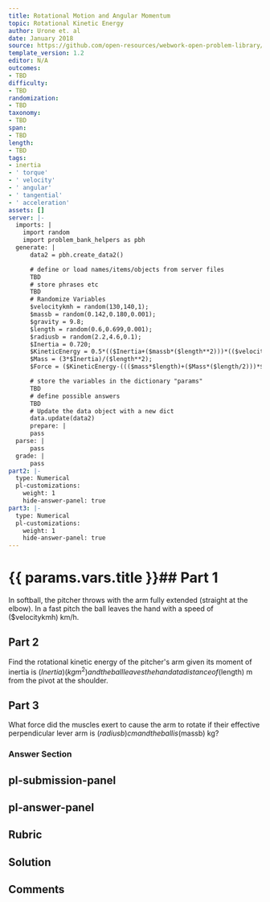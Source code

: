 ```yaml
---
title: Rotational Motion and Angular Momentum
topic: Rotational Kinetic Energy
author: Urone et. al
date: January 2018
source: https://github.com/open-resources/webwork-open-problem-library/tree/master/Contrib/BrockPhysics/College_Physics_Urone/10.Rotational_Motion_and_Angular_Momentum/10-04.Rotational_Kinetic_Energy/NU_U17_10_04_014.pg
template_version: 1.2
editor: N/A
outcomes:
- TBD
difficulty:
- TBD
randomization:
- TBD
taxonomy:
- TBD
span:
- TBD
length:
- TBD
tags:
- inertia
- ' torque'
- ' velocity'
- ' angular'
- ' tangential'
- ' acceleration'
assets: []
server: |-
  imports: |
    import random
    import problem_bank_helpers as pbh
  generate: |
      data2 = pbh.create_data2()

      # define or load names/items/objects from server files
      TBD
      # store phrases etc
      TBD
      # Randomize Variables
      $velocitykmh = random(130,140,1);
      $massb = random(0.142,0.180,0.001);
      $gravity = 9.8;
      $length = random(0.6,0.699,0.001);
      $radiusb = random(2.2,4.6,0.1);
      $Inertia = 0.720;
      $KineticEnergy = 0.5*(($Inertia+($massb*($length**2)))*(($velocitykmh*(1000/3600))/$length)**2);
      $Mass = (3*$Inertia)/($length**2);
      $Force = ($KineticEnergy-((($mass*$length)+($Mass*($length/2)))*$gravity))/(($radiusb/100)*(pi/2));

      # store the variables in the dictionary "params"
      TBD
      # define possible answers
      TBD
      # Update the data object with a new dict
      data.update(data2)
      prepare: |
      pass
  parse: |
      pass
  grade: |
      pass
part2: |-
  type: Numerical
  pl-customizations:
    weight: 1
    hide-answer-panel: true
part3: |-
  type: Numerical
  pl-customizations:
    weight: 1
    hide-answer-panel: true
---
```


# {{ params.vars.title }}## Part 1 
In softball, the pitcher throws with the arm fully extended (straight at the elbow). In a fast pitch the ball leaves the hand with a speed of ($velocitykmh) km/h. 
## Part 2 
Find the rotational kinetic energy of the pitcher's arm given its moment of inertia is ($Inertia) (kg m^2) and the ball leaves the hand at a distance of ($length) m from the pivot at the shoulder. 
## Part 3 
What force did the muscles exert to cause the arm to rotate if their effective perpendicular lever arm is ($radiusb) cm and the ball is ($massb) kg? 


### Answer Section 


## pl-submission-panel 


## pl-answer-panel 


## Rubric 


## Solution 


## Comments 


